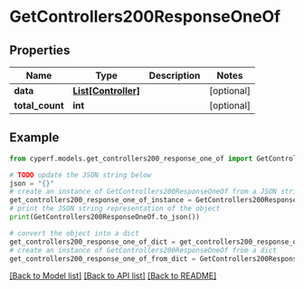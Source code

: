 # GetControllers200ResponseOneOf


## Properties

Name | Type | Description | Notes
------------ | ------------- | ------------- | -------------
**data** | [**List[Controller]**](Controller.md) |  | [optional] 
**total_count** | **int** |  | [optional] 

## Example

```python
from cyperf.models.get_controllers200_response_one_of import GetControllers200ResponseOneOf

# TODO update the JSON string below
json = "{}"
# create an instance of GetControllers200ResponseOneOf from a JSON string
get_controllers200_response_one_of_instance = GetControllers200ResponseOneOf.from_json(json)
# print the JSON string representation of the object
print(GetControllers200ResponseOneOf.to_json())

# convert the object into a dict
get_controllers200_response_one_of_dict = get_controllers200_response_one_of_instance.to_dict()
# create an instance of GetControllers200ResponseOneOf from a dict
get_controllers200_response_one_of_from_dict = GetControllers200ResponseOneOf.from_dict(get_controllers200_response_one_of_dict)
```
[[Back to Model list]](../README.md#documentation-for-models) [[Back to API list]](../README.md#documentation-for-api-endpoints) [[Back to README]](../README.md)


